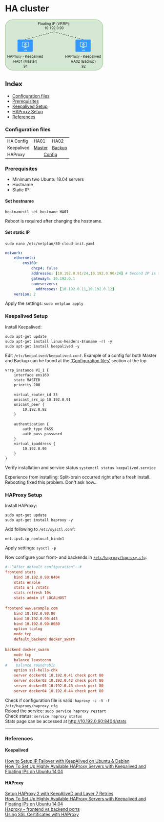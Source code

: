 # HA cluster
![Image of HA](../images/HA.png)

## Index  
  * [Configuration files](#configuration-files)
  * [Prerequisites](#prerequisites)
  * [Keepalived Setup](#keepalived-setup)
  * [HAProxy Setup](#haproxy-setup)
  * [References](#references)

### Configuration files

<table>
  <tr>
    <td>HA Config</td>
    <td>HA01</td>
    <td>HA02</td>
  </tr>
  <tr>
    <td>Keepalived</td>
    <td><a href="../keepalived/master_keepalived.conf">Master</a></td>
    <td><a href="../keepalived/backup_keepalived.conf">Backup</a></td>
  </tr>  
  <tr>
    <td>HAProxy</td>
    <td colspan="2" align="center"><a href="../HAProxy/haproxy.cfg">Config</a></td>
  </tr>
</table>

### Prerequisites
* Minimum two Ubuntu 18.04 servers
* Hostname
* Static IP

#### Set hostname 
```
hostnamectl set-hostname HA01
```
Reboot is required after changing the hostname.

#### Set static IP
`sudo nano /etc/netplan/50-cloud-init.yaml`

```yaml
network:
    ethernets:
        ens160:
            dhcp4: false
            addresses: [10.192.0.91/24,10.192.0.90/24] # Second IP is the fail-over IP
            gateway4: 10.192.0.1
            nameservers:
              addresses: [10.192.0.11,10.192.0.12]
    version: 2
```

Apply the settings: `sudo netplan apply`

### Keepalived Setup

Install Keepalived:

```
sudo apt-get update
sudo apt-get install linux-headers-$(uname -r) -y
sudo apt-get install keepalived -y
```

Edit `/etc/keepalived/keepalived.conf`. Example of a config for both Master and Backup can be found at the ['Configuration files'](#configuration-files) section at the top

```
vrrp_instance VI_1 {
    interface ens160
    state MASTER
    priority 200

    virtual_router_id 33
    unicast_src_ip 10.192.0.91
    unicast_peer {
        10.192.0.92
    }

    authentication {
        auth_type PASS
        auth_pass password
    }
    virtual_ipaddress {
        10.192.0.90
    }
}
```
Verify installation and service status `systemctl status keepalived.service`

Experience from installing:
Split-brain occurred right after a fresh install. Rebooting fixed this problem. Don't ask how...

### HAProxy Setup
Install HAProxy:
```
sudo apt-get update
sudo apt-get install haproxy -y
```

Add following to `/etc/sysctl.conf`:
```
net.ipv4.ip_nonlocal_bind=1
```

Apply settings: `sysctl -p`

Now configure your front- and backends in <a href="../HAProxy/haproxy.cfg">`/etc/haproxy/haproxy.cfg`</a>:

```cfg
#--^After default configuration^--# 
frontend stats
    bind 10.192.0.90:8404
    stats enable
    stats uri /stats
    stats refresh 10s
    stats admin if LOCALHOST

frontend www.example.com
    bind 10.192.0.90:80
    bind 10.192.0.90:443
    bind 10.192.0.90:8080
    option tcplog
    mode tcp
    default_backend docker_swarm

backend docker_swarm
    mode tcp
    balance leastconn
#    balance roundrobin
    option ssl-hello-chk
    server docker01 10.192.0.41 check port 80
    server docker02 10.192.0.42 check port 80
    server docker03 10.192.0.43 check port 80
    server docker04 10.192.0.44 check port 80
```


Check if configuration file is valid: `haproxy -c -V -f /etc/haproxy/haproxy.cfg`  
Reload the service: `sudo service haproxy restart`  
Check status: `service haproxy status`  
Stats page can be accessed at http://10.192.0.90:8404/stats


-------------------------
### References
#### Keepalived
[How to Setup IP Failover with KeepAlived on Ubuntu & Debian](https://tecadmin.net/setup-ip-failover-on-ubuntu-with-keepalived/)  
[How To Set Up Highly Available HAProxy Servers with Keepalived and Floating IPs on Ubuntu 14.04](https://www.digitalocean.com/community/tutorials/how-to-set-up-highly-available-haproxy-servers-with-keepalived-and-floating-ips-on-ubuntu-14-04)  

#### HAProxy
[Setup HAProxy 2 with KeepAliveD and Layer 7 Retries](https://www.ssltrust.com.au/help/setup-guides/haproxy2-layer7-retries-keepalived)  
[How To Set Up Highly Available HAProxy Servers with Keepalived and Floating IPs on Ubuntu 14.04](https://www.digitalocean.com/community/tutorials/how-to-set-up-highly-available-haproxy-servers-with-keepalived-and-floating-ips-on-ubuntu-14-04)  
[Haproxy - frontend vs backend ports](https://nordisch.org/posts/haproxy-frontend-vs-backend-ports/)  
[Using SSL Certificates with HAProxy](https://serversforhackers.com/c/using-ssl-certificates-with-haproxy)  
